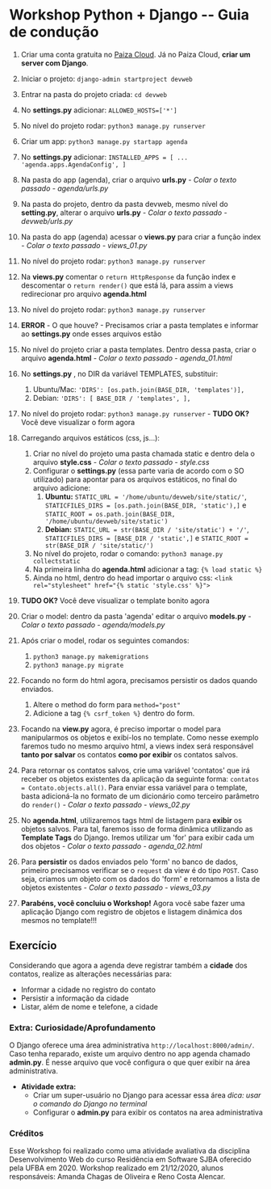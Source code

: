 # Workshop Python + Django -- Guia de condução

1. Criar uma conta gratuita no [Paiza Cloud](https://paiza.cloud/signup). Já no Paiza Cloud, **criar um server com Django**.

1. Iniciar o projeto: `django-admin startproject devweb`

1. Entrar na pasta do projeto criada: `cd devweb` 

1. No **settings.py** adicionar: `ALLOWED_HOSTS=['*']`

1. No nível do projeto rodar: `python3 manage.py runserver`

1. Criar um app: `python3 manage.py startapp agenda`

1. No **settings.py** adicionar: `INSTALLED_APPS = [ ... 'agenda.apps.AgendaConfig', ]`

1. Na pasta do app (agenda), criar o arquivo **urls.py**  *-  Colar o texto passado  -   agenda/urls.py*

1. Na pasta do projeto, dentro da pasta devweb, mesmo nível do **setting.py**, alterar o arquivo **urls.py**  *-  Colar o texto passado  -  devweb/urls.py*

1. Na pasta do app (agenda) acessar o **views.py** para criar a função index  *-  Colar o texto passado  -  views_01.py*

1. No nível do projeto rodar: `python3 manage.py runserver`

1. Na **views.py** comentar o `return HttpResponse` da função index e descomentar o `return render()` que está lá, para assim a views redirecionar pro arquivo **agenda.html**

1. No nível do projeto rodar: `python3 manage.py runserver`

1. **ERROR** - O que houve? - Precisamos criar a pasta templates e informar ao **settings.py** onde esses arquivos estão

1. No nível do projeto criar a pasta templates. Dentro dessa pasta, criar o arquivo **agenda.html** *- Colar o texto passado  -  agenda_01.html*

1. No **settings.py** , no DIR da variável TEMPLATES, substituir:
   1. Ubuntu/Mac: `'DIRS': [os.path.join(BASE_DIR, 'templates')],`
   1. Debian: `'DIRS': [ BASE_DIR / 'templates', ],`

1. No nível do projeto rodar: `python3 manage.py runserver`  -  **TUDO OK?** Você deve visualizar o form agora

1. Carregando arquivos estáticos (css, js...):
   1. Criar no nível do projeto uma pasta chamada static e dentro dela o arquivo **style.css**  *-  Colar o texto passado  -  style.css*
   1. Configurar o **settings.py** (essa parte varia de acordo com o SO utilizado) para apontar para os arquivos estáticos, no final do arquivo adicione:
      1. **Ubuntu:** `STATIC_URL = '/home/ubuntu/devweb/site/static/'`, `STATICFILES_DIRS = [os.path.join(BASE_DIR, 'static'),]` e `STATIC_ROOT = os.path.join(BASE_DIR, '/home/ubuntu/devweb/site/static')`
      1. **Debian:** `STATIC_URL = str(BASE_DIR / 'site/static') + '/'`, `STATICFILES_DIRS = [BASE_DIR / 'static',]` e `STATIC_ROOT = str(BASE_DIR / 'site/static/')`
   1. No nível do projeto, rodar o comando: `python3 manage.py collectstatic`
   1. Na primeira linha do **agenda.html** adicionar a tag: `{% load static %}`
   1. Ainda no html, dentro do head importar o arquivo css: `<link rel="stylesheet" href="{% static 'style.css' %}">`

1. **TUDO OK?** Você deve visualizar o template bonito agora

1. Criar o model: dentro da pasta 'agenda' editar o arquivo **models.py**  *-  Colar o texto passado - agenda/models.py*

1. Após criar o model, rodar os seguintes comandos:
   1. `python3 manage.py makemigrations`
   1. `python3 manage.py migrate`

1. Focando no form do html agora, precisamos persistir os dados quando enviados. 
   1. Altere o method do form para `method="post"` 
   1. Adicione a tag `{% csrf_token %}` dentro do form.

1. Focando na **view.py** agora, é preciso importar o model para manipularmos os objetos e exibí-los no template. Como nesse exemplo faremos tudo no mesmo arquivo html, a views index será responsável **tanto por salvar** os contatos **como por exibir** os contatos salvos.

1. Para retornar os contatos salvos, crie uma variável 'contatos' que irá receber os objetos existentes da aplicação da seguinte forma: `contatos = Contato.objects.all()`. Para enviar essa variável para o template, basta adicioná-la no formato de um dicionário como terceiro parâmetro do `render()`  *-  Colar o texto passado  -  views_02.py*

1. No **agenda.html**, utilizaremos tags html de listagem para **exibir** os objetos salvos. Para tal, faremos isso de forma dinâmica utilizando as **Template Tags** do Django. Iremos utilizar um 'for' para exibir cada um dos objetos  *-  Colar o texto passado  -  agenda_02.html*

1. Para **persistir** os dados enviados pelo 'form' no banco de dados, primeiro precisamos verificar se o `request` da view é do tipo `POST`. Caso seja, criamos um objeto com os dados do 'form' e retornamos a lista de objetos existentes  *-  Colar o texto passado  -  views_03.py*

1. **Parabéns, você concluiu o Workshop!** Agora você sabe fazer uma aplicação Django com registro de objetos e listagem dinâmica dos mesmos no template!!!

## Exercício

Considerando que agora a agenda deve registrar também a **cidade** dos contatos, realize as alterações necessárias para:
   - Informar a cidade no registro do contato
   - Persistir a informação da cidade
   - Listar, além de nome e telefone, a cidade
>

### Extra: Curiosidade/Aprofundamento

O Django oferece uma área administrativa `http://localhost:8000/admin/`. Caso tenha reparado, existe um arquivo dentro no app agenda chamado **admin.py**. É nesse arquivo que você configura o que quer exibir na área administrativa.

* **Atividade extra:** 
   * Criar um super-usuário no Django para acessar essa área *dica: usar o comando do Django no terminal*
   * Configurar o **admin.py** para exibir os contatos na area administrativa


### Créditos
Esse Workshop foi realizado como uma atividade avaliativa da disciplina Desenvolvimento Web do curso Residência em Software SJBA oferecido pela UFBA em 2020. Workshop realizado em 21/12/2020, alunos responsáveis: Amanda Chagas de Oliveira e Reno Costa Alencar.
   

